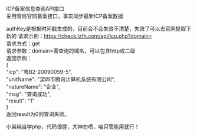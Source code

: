 ICP备案信息查询API接口  
采用管局官网备案接口，事实同步最新ICP备案数据
  
authKey是根据时间戳生成的，目前会不会失效不清楚，失效了可以去官网提取下新的
请求示例：https://check.lzfh.com/api/icp.php?domain=  
请求方式：get  
请求参数：domain=需查询的域名，可以包含http或二级  
返回示例：  
{  
	"icp": "粤B2-20090059-5",  
	"unitName": "深圳市腾讯计算机系统有限公司",  
	"natureName": "企业",  
	"msg": "查询成功",  
	"result": "1"  
}  
返回result为0则查询失败。  
  
小弟纯自学php，代码很搓，大神勿喷，咱只管能用就行！  
